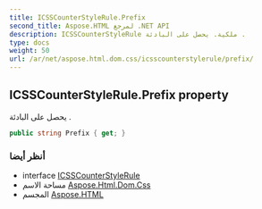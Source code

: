 ```yaml
---
title: ICSSCounterStyleRule.Prefix
second_title: Aspose.HTML لمرجع .NET API
description: ICSSCounterStyleRule ملكية. يحصل على البادئة .
type: docs
weight: 50
url: /ar/net/aspose.html.dom.css/icsscounterstylerule/prefix/
---
```

## ICSSCounterStyleRule.Prefix property

يحصل على البادئة .

```csharp
public string Prefix { get; }
```

### أنظر أيضا

* interface [ICSSCounterStyleRule](../)
* مساحة الاسم [Aspose.Html.Dom.Css](../../icsscounterstylerule/)
* المجسم [Aspose.HTML](../../../)


